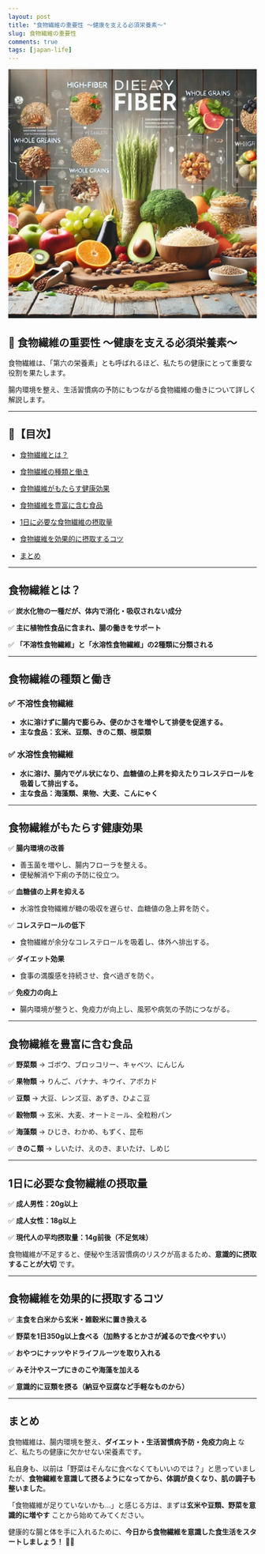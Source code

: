 ```yaml
---
layout: post
title: "食物繊維の重要性 ～健康を支える必須栄養素～"
slug: 食物繊維の重要性
comments: true
tags: [japan-life]
---
```

![食物繊維の重要性](/assets/img/20250215/06_01.webp) 


## 🌿 食物繊維の重要性 ～健康を支える必須栄養素～


食物繊維は、「第六の栄養素」とも呼ばれるほど、私たちの健康にとって重要な役割を果たします。


腸内環境を整え、生活習慣病の予防にもつながる食物繊維の働きについて詳しく解説します。


---


## 📌【目次】


- [食物繊維とは？](#食物繊維とは？)

- [食物繊維の種類と働き](#食物繊維の種類と働き)

- [食物繊維がもたらす健康効果](#食物繊維がもたらす健康効果)

- [食物繊維を豊富に含む食品](#食物繊維を豊富に含む食品)

- [1日に必要な食物繊維の摂取量](#1日に必要な食物繊維の摂取量)

- [食物繊維を効果的に摂取するコツ](#食物繊維を効果的に摂取するコツ)

- [まとめ](#まとめ)


---


## 食物繊維とは？


✅ **炭水化物の一種だが、体内で消化・吸収されない成分**

✅ **主に植物性食品に含まれ、腸の働きをサポート**

✅ **「不溶性食物繊維」と「水溶性食物繊維」の2種類に分類される**


---


## 食物繊維の種類と働き


### ✅ **不溶性食物繊維**

- **水に溶けずに腸内で膨らみ、便のかさを増やして排便を促進する。**
- **主な食品：玄米、豆類、きのこ類、根菜類**


### ✅ **水溶性食物繊維**

- **水に溶け、腸内でゲル状になり、血糖値の上昇を抑えたりコレステロールを吸着して排出する。**
- **主な食品：海藻類、果物、大麦、こんにゃく**


---


## 食物繊維がもたらす健康効果


✅ **腸内環境の改善**

- 善玉菌を増やし、腸内フローラを整える。
- 便秘解消や下痢の予防に役立つ。


✅ **血糖値の上昇を抑える**

- 水溶性食物繊維が糖の吸収を遅らせ、血糖値の急上昇を防ぐ。


✅ **コレステロールの低下**

- 食物繊維が余分なコレステロールを吸着し、体外へ排出する。


✅ **ダイエット効果**

- 食事の満腹感を持続させ、食べ過ぎを防ぐ。


✅ **免疫力の向上**

- 腸内環境が整うと、免疫力が向上し、風邪や病気の予防につながる。


---


## 食物繊維を豊富に含む食品


✅ **野菜類** → ゴボウ、ブロッコリー、キャベツ、にんじん

✅ **果物類** → りんご、バナナ、キウイ、アボカド

✅ **豆類** → 大豆、レンズ豆、あずき、ひよこ豆

✅ **穀物類** → 玄米、大麦、オートミール、全粒粉パン

✅ **海藻類** → ひじき、わかめ、もずく、昆布

✅ **きのこ類** → しいたけ、えのき、まいたけ、しめじ


---


## 1日に必要な食物繊維の摂取量


✅ **成人男性：20g以上**

✅ **成人女性：18g以上**

✅ **現代人の平均摂取量：14g前後（不足気味）**


食物繊維が不足すると、便秘や生活習慣病のリスクが高まるため、**意識的に摂取することが大切** です。


---


## 食物繊維を効果的に摂取するコツ


✅ **主食を白米から玄米・雑穀米に置き換える**

✅ **野菜を1日350g以上食べる（加熱するとかさが減るので食べやすい）**

✅ **おやつにナッツやドライフルーツを取り入れる**

✅ **みそ汁やスープにきのこや海藻を加える**

✅ **意識的に豆類を摂る（納豆や豆腐など手軽なものから）**


---


## まとめ


食物繊維は、腸内環境を整え、**ダイエット・生活習慣病予防・免疫力向上** など、私たちの健康に欠かせない栄養素です。


私自身も、以前は「野菜はそんなに食べなくてもいいのでは？」と思っていましたが、**食物繊維を意識して摂るようになってから、体調が良くなり、肌の調子も整いました**。


「食物繊維が足りていないかも…」と感じる方は、まずは**玄米や豆類、野菜を意識的に増やす** ことから始めてみてください。


健康的な腸と体を手に入れるために、**今日から食物繊維を意識した食生活をスタートしましょう！** 🌿✨


